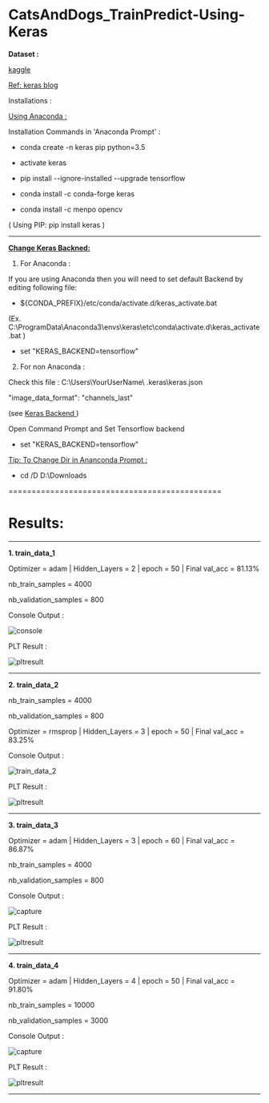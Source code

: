 # CatsAndDogs_TrainPredict-Using-Keras

<b>Dataset :</b>

<a href="https://www.kaggle.com/c/dogs-vs-cats/data">kaggle </a>

<u>Ref: </u> <a href="https://blog.keras.io/building-powerful-image-classification-models-using-very-little-data.html" > keras blog </a> 

</b> Installations : </b>

<u> Using Anaconda :</u>

Installation Commands in 'Anaconda Prompt' :

- conda create -n keras pip python=3.5

- activate keras

- pip install --ignore-installed --upgrade tensorflow

- conda install -c conda-forge keras

- conda install -c menpo opencv


( Using PIP: pip install keras )

--------------------

<b><u> Change Keras Backned: </b></u>

1. For Anaconda :

If you are using Anaconda then you will need to set default Backend by editing following file:

- ${CONDA_PREFIX}/etc/conda/activate.d/keras_activate.bat

(Ex. C:\ProgramData\Anaconda3\envs\keras\etc\conda\activate.d\keras_activate.bat )

- set "KERAS_BACKEND=tensorflow"


2. For non Anaconda :

Check this file : C:\Users\YourUserName\ .keras\keras.json

"image_data_format": "channels_last"

(see <a href="https://keras.io/backend/">Keras Backend <a/> )
  
Open Command Prompt and Set Tensorflow backend

- set "KERAS_BACKEND=tensorflow"


<u> Tip: To Change Dir in Ananconda Prompt : </u>

- cd /D D:\Downloads

==============================================

# Results:

--------------

<b> 1. train_data_1 </b>

Optimizer = adam | Hidden_Layers = 2 | epoch = 50 | Final val_acc = 81.13%

nb_train_samples = 4000

nb_validation_samples = 800

Console Output :

![console](https://user-images.githubusercontent.com/27011804/38608379-cf95a2ec-3d98-11e8-8f47-ba2e86988fca.PNG)

PLT Result :

![pltresult](https://user-images.githubusercontent.com/27011804/38608394-d9ae79fc-3d98-11e8-8dde-7c1224920e59.jpg)

--------------
<b> 2. train_data_2 </b>

nb_train_samples = 4000

nb_validation_samples = 800

Optimizer = rmsprop | Hidden_Layers = 3 | epoch = 50 | Final val_acc = 83.25%

Console Output :

![train_data_2](https://user-images.githubusercontent.com/27011804/38619298-7cd4163a-3db9-11e8-9255-01139c277381.PNG)

PLT Result :

![pltresult](https://user-images.githubusercontent.com/27011804/38619248-5e588790-3db9-11e8-94f8-9f2aa8b50b74.jpg)


--------------
<b> 3. train_data_3 </b>

Optimizer = adam | Hidden_Layers = 3 | epoch = 60 | Final val_acc = 86.87%

nb_train_samples = 4000

nb_validation_samples = 800

Console Output :

![capture](https://user-images.githubusercontent.com/27011804/38685259-1a12ed2e-3e8f-11e8-85de-f2cb5354ebc9.PNG)

PLT Result :

![pltresult](https://user-images.githubusercontent.com/27011804/38685244-11b3dea4-3e8f-11e8-8039-0327f57bda34.jpg)


--------------

<b> 4. train_data_4 </b>

Optimizer = adam | Hidden_Layers = 4 | epoch = 50 | Final val_acc = 91.80%

nb_train_samples = 10000

nb_validation_samples = 3000

Console Output :

![capture](https://user-images.githubusercontent.com/27011804/38733984-96c665fa-3f41-11e8-98e9-b2ca794f949f.PNG)

PLT Result :

![pltresult](https://user-images.githubusercontent.com/27011804/38733987-9827152a-3f41-11e8-87b1-448738a4fad8.jpg)


--------------
